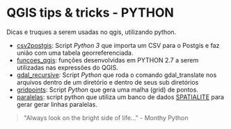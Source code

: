 # QGIS tips & tricks - PYTHON
Dicas e truques a serem usadas no qgis, utilizando python.

* [csv2postgis](https://github.com/kylefelipe/qgis-tips-tricks/tree/master/python/csv2postgis): Script _Python 3_ que importa um CSV para o Postgis e faz união com uma tabela georreferenciada.
* [funcoes_qgis](https://github.com/kylefelipe/qgis-tips-tricks/tree/master/python/funcoes_qgis): funções desenvolvidas em PYTHON 2.7 a serem utilizadas nas expressões do QGIS.
* [gdal_recursive](https://github.com/kylefelipe/qgis-tips-tricks/tree/master/python/gdal_recursive): Script _Python_ que roda o comando gdal_translate nos arquivos dentro de um diretório e dentro de seus sub diretórios
* [gridpoints](https://github.com/kylefelipe/qgis-tips-tricks/tree/master/python/gridpoints): Script _Python_ que gera uma malha (grid) de pontos.
* [paralelas](https://github.com/kylefelipe/qgis-tips-tricks/tree/master/python/paralelas): script python que utiliza um banco de dados [SPATIALITE](http://www.gaia-gis.it/gaia-sins/spatialite-cookbook/index.html) para gerar gerar linhas paralelas.

> "Always look on the bright side of life..."  - Monthy Python

